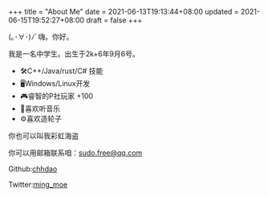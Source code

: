 +++
title = "About Me"
date = 2021-06-13T19:13:44+08:00
updated = 2021-06-15T19:52:27+08:00
draft = false
+++

(｡･∀･)ﾉﾞ嗨。你好。

<!--more-->

我是一名中学生。出生于2k+6年9月6号。

 - 🛠️C++/Java/rust/C# 技能
 - 🖥️Windows/Linux开发
 - 🎮睿智的P社玩家 +100
 - 🎵喜欢听音乐
 - ⚙️喜欢造轮子

你也可以叫我彩虹海盗

你可以用邮箱联系咱：sudo.free@qq.com

Github:[chhdao](https://github.com/chhdao)

Twitter:[ming_moe](https://twitter.com/ming_moe_)
